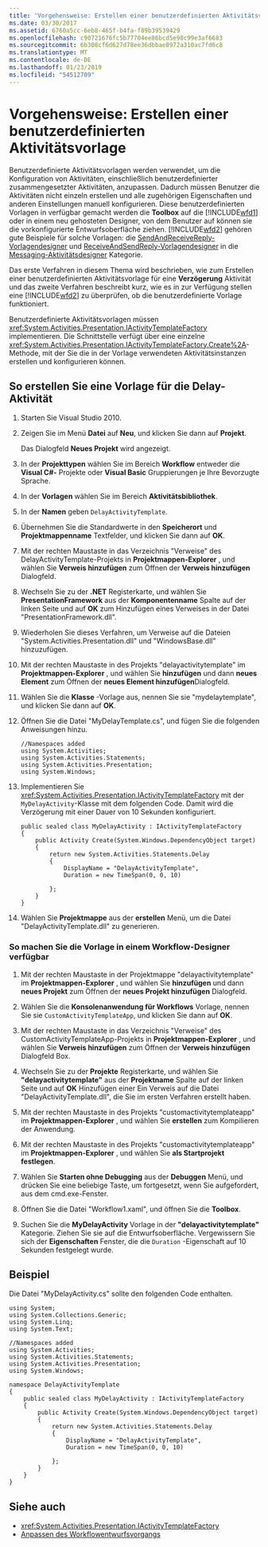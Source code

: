 ```yaml
---
title: 'Vorgehensweise: Erstellen einer benutzerdefinierten Aktivitätsvorlage'
ms.date: 03/30/2017
ms.assetid: 6760a5cc-6eb8-465f-b4fa-f89b39539429
ms.openlocfilehash: c90721676fc5b77704ee86bcd5e98c99e3af6683
ms.sourcegitcommit: 6b308cf6d627d78ee36dbbae8972a310ac7fd6c8
ms.translationtype: MT
ms.contentlocale: de-DE
ms.lasthandoff: 01/23/2019
ms.locfileid: "54512709"
---
```

# <a name="how-to-create-a-custom-activity-template"></a>Vorgehensweise: Erstellen einer benutzerdefinierten Aktivitätsvorlage

Benutzerdefinierte Aktivitätsvorlagen werden verwendet, um die Konfiguration von Aktivitäten, einschließlich benutzerdefinierter zusammengesetzter Aktivitäten, anzupassen. Dadurch müssen Benutzer die Aktivitäten nicht einzeln erstellen und alle zugehörigen Eigenschaften und anderen Einstellungen manuell konfigurieren. Diese benutzerdefinierten Vorlagen in verfügbar gemacht werden die **Toolbox** auf die [!INCLUDE[wfd1](../../../includes/wfd1-md.md)] oder in einem neu gehosteten Designer, von dem Benutzer auf können sie die vorkonfigurierte Entwurfsoberfläche ziehen. [!INCLUDE[wfd2](../../../includes/wfd2-md.md)] gehören gute Beispiele für solche Vorlagen: die [SendAndReceiveReply-Vorlagendesigner](/visualstudio/workflow-designer/sendandreceivereply-template-designer) und [ReceiveAndSendReply-Vorlagendesigner](/visualstudio/workflow-designer/receiveandsendreply-template-designer) in die [Messaging-Aktivitätsdesigner](/visualstudio/workflow-designer/messaging-activity-designers) Kategorie.

 Das erste Verfahren in diesem Thema wird beschrieben, wie zum Erstellen einer benutzerdefinierten Aktivitätsvorlage für eine **Verzögerung** Aktivität und das zweite Verfahren beschreibt kurz, wie es in zur Verfügung stellen eine [!INCLUDE[wfd2](../../../includes/wfd2-md.md)] zu überprüfen, ob die benutzerdefinierte Vorlage funktioniert.

 Benutzerdefinierte Aktivitätsvorlagen müssen <xref:System.Activities.Presentation.IActivityTemplateFactory> implementieren. Die Schnittstelle verfügt über eine einzelne <xref:System.Activities.Presentation.IActivityTemplateFactory.Create%2A>-Methode, mit der Sie die in der Vorlage verwendeten Aktivitätsinstanzen erstellen und konfigurieren können.

## <a name="to-create-a-template-for-the-delay-activity"></a>So erstellen Sie eine Vorlage für die Delay-Aktivität

1.  Starten Sie Visual Studio 2010.

2.  Zeigen Sie im Menü **Datei** auf **Neu**, und klicken Sie dann auf **Projekt**.

     Das Dialogfeld **Neues Projekt** wird angezeigt.

3.  In der **Projekttypen** wählen Sie im Bereich **Workflow** entweder die **Visual C#-** Projekte oder **Visual Basic** Gruppierungen je Ihre Bevorzugte Sprache.

4.  In der **Vorlagen** wählen Sie im Bereich **Aktivitätsbibliothek**.

5.  In der **Namen** geben `DelayActivityTemplate`.

6.  Übernehmen Sie die Standardwerte in den **Speicherort** und **Projektmappenname** Textfelder, und klicken Sie dann auf **OK**.

7.  Mit der rechten Maustaste in das Verzeichnis "Verweise" des DelayActivityTemplate-Projekts in **Projektmappen-Explorer** , und wählen Sie **Verweis hinzufügen** zum Öffnen der **Verweis hinzufügen** Dialogfeld.

8.  Wechseln Sie zu der **.NET** Registerkarte, und wählen Sie **PresentationFramework** aus der **Komponentenname** Spalte auf der linken Seite und auf **OK** zum Hinzufügen eines Verweises in der Datei "PresentationFramework.dll".

9. Wiederholen Sie dieses Verfahren, um Verweise auf die Dateien "System.Activities.Presentation.dll" und "WindowsBase.dll" hinzuzufügen.

10. Mit der rechten Maustaste in des Projekts "delayactivitytemplate" im **Projektmappen-Explorer** , und wählen Sie **hinzufügen** und dann **neues Element** zum Öffnen der **neues Element hinzufügen**Dialogfeld.

11. Wählen Sie die **Klasse** -Vorlage aus, nennen Sie sie "mydelaytemplate", und klicken Sie dann auf **OK**.

12. Öffnen Sie die Datei "MyDelayTemplate.cs", und fügen Sie die folgenden Anweisungen hinzu.

    ```
    //Namespaces added
    using System.Activities;
    using System.Activities.Statements;
    using System.Activities.Presentation;
    using System.Windows;
    ```

13. Implementieren Sie <xref:System.Activities.Presentation.IActivityTemplateFactory> mit der `MyDelayActivity`-Klasse mit dem folgenden Code. Damit wird die Verzögerung mit einer Dauer von 10 Sekunden konfiguriert.

    ```
    public sealed class MyDelayActivity : IActivityTemplateFactory
    {
        public Activity Create(System.Windows.DependencyObject target)
        {
            return new System.Activities.Statements.Delay
            {
                DisplayName = "DelayActivityTemplate",
                Duration = new TimeSpan(0, 0, 10)

            };
        }
    }
    ```

14. Wählen Sie **Projektmappe** aus der **erstellen** Menü, um die Datei "DelayActivityTemplate.dll" zu generieren.

### <a name="to-make-the-template-available-in-a-workflow-designer"></a>So machen Sie die Vorlage in einem Workflow-Designer verfügbar

1.  Mit der rechten Maustaste in der Projektmappe "delayactivitytemplate" im **Projektmappen-Explorer** , und wählen Sie **hinzufügen** und dann **neues Projekt** zum Öffnen der **neues Projekt hinzufügen** Dialogfeld.

2.  Wählen Sie die **Konsolenanwendung für Workflows** Vorlage, nennen Sie sie `CustomActivityTemplateApp`, und klicken Sie dann auf **OK**.

3.  Mit der rechten Maustaste in das Verzeichnis "Verweise" des CustomActivityTemplateApp-Projekts in **Projektmappen-Explorer** , und wählen Sie **Verweis hinzufügen** zum Öffnen der **Verweis hinzufügen** Dialogfeld Box.

4.  Wechseln Sie zu der **Projekte** Registerkarte, und wählen Sie **"delayactivitytemplate"** aus der **Projektname** Spalte auf der linken Seite und auf **OK** Hinzufügen einer Ein Verweis auf die Datei "DelayActivityTemplate.dll", die Sie im ersten Verfahren erstellt haben.

5.  Mit der rechten Maustaste in des Projekts "customactivitytemplateapp" im **Projektmappen-Explorer** , und wählen Sie **erstellen** zum Kompilieren der Anwendung.

6.  Mit der rechten Maustaste in des Projekts "customactivitytemplateapp" im **Projektmappen-Explorer** , und wählen Sie **als Startprojekt festlegen**.

7.  Wählen Sie **Starten ohne Debugging** aus der **Debuggen** Menü, und drücken Sie eine beliebige Taste, um fortgesetzt, wenn Sie aufgefordert, aus dem cmd.exe-Fenster.

8.  Öffnen Sie die Datei "Workflow1.xaml", und öffnen Sie die **Toolbox**.

9. Suchen Sie die **MyDelayActivity** Vorlage in der **"delayactivitytemplate"** Kategorie. Ziehen Sie sie auf die Entwurfsoberfläche. Vergewissern Sie sich der **Eigenschaften** Fenster, die die `Duration` -Eigenschaft auf 10 Sekunden festgelegt wurde.

## <a name="example"></a>Beispiel
 Die Datei "MyDelayActivity.cs" sollte den folgenden Code enthalten.

```
using System;
using System.Collections.Generic;
using System.Linq;
using System.Text;

//Namespaces added
using System.Activities;
using System.Activities.Statements;
using System.Activities.Presentation;
using System.Windows;

namespace DelayActivityTemplate
{
    public sealed class MyDelayActivity : IActivityTemplateFactory
    {
        public Activity Create(System.Windows.DependencyObject target)
        {
            return new System.Activities.Statements.Delay
            {
                DisplayName = "DelayActivityTemplate",
                Duration = new TimeSpan(0, 0, 10)

            };
        }
    }
}
```

## <a name="see-also"></a>Siehe auch

- <xref:System.Activities.Presentation.IActivityTemplateFactory>
- [Anpassen des Workflowentwurfsvorgangs](../../../docs/framework/windows-workflow-foundation/customizing-the-workflow-design-experience.md)